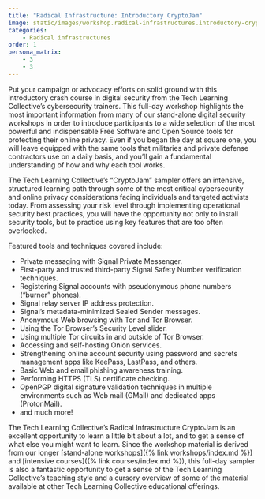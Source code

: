 ```yaml
---
title: "Radical Infrastructure: Introductory CryptoJam"
image: static/images/workshop.radical-infrastructures.introductory-cryptojam.square.png
categories:
    - Radical infrastructures
order: 1
persona_matrix:
    - 3
    - 3
---
```


Put your campaign or advocacy efforts on solid ground with this introductory crash course in digital security from the Tech Learning Collective&rsquo;s cybersecurity trainers. This full-day workshop highlights the most important information from many of our stand-alone digital security workshops in order to introduce participants to a wide selection of the most powerful and indispensable Free Software and Open Source tools for protecting their online privacy. Even if you began the day at square one, you will leave equipped with the same tools that militaries and private defense contractors use on a daily basis, and you&rsquo;ll gain a fundamental understanding of how and why each tool works.

The Tech Learning Collective&rsquo;s &ldquo;CryptoJam&rdquo; sampler offers an intensive, structured learning path through some of the most critical cybersecurity and online privacy considerations facing individuals and targeted activists today. From assessing your risk level through implementing operational security best practices, you will have the opportunity not only to install security tools, but to practice using key features that are too often overlooked.

Featured tools and techniques covered include:

* Private messaging with Signal Private Messenger.
* First-party and trusted third-party Signal Safety Number verification techniques.
* Registering Signal accounts with pseudonymous phone numbers (&ldquo;burner&rdquo; phones).
* Signal relay server IP address protection.
* Signal&rsquo;s metadata-minimized Sealed Sender messages.
* Anonymous Web browsing with Tor and Tor Browser.
* Using the Tor Browser&rsquo;s Security Level slider.
* Using multiple Tor circuits in and outside of Tor Browser.
* Accessing and self-hosting Onion services.
* Strengthening online account security using password and secrets management apps like KeePass, LastPass, and others.
* Basic Web and email phishing awareness training.
* Performing HTTPS (TLS) certificate checking.
* OpenPGP digital signature validation techniques in multiple environments such as Web mail (GMail) and dedicated apps (ProtonMail).
* and much more!

The Tech Learning Collective&rsquo;s Radical Infrastructure CryptoJam is an excellent opportunity to learn a little bit about a lot, and to get a sense of what else you might want to learn. Since the workshop material is derived from our longer [stand-alone workshops]({% link workshops/index.md %}) and [intensive courses]({% link courses/index.md %}), this full-day sampler is also a fantastic opportunity to get a sense of the Tech Learning Collective&rsquo;s teaching style and a cursory overview of some of the material available at other Tech Learning Collective educational offerings.

